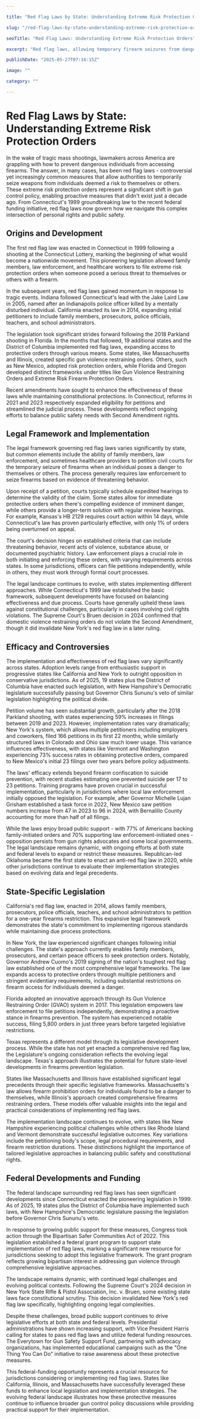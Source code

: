 ```yaml
---

title: "Red Flag Laws by State: Understanding Extreme Risk Protection Orders"

slug: "/red-flag-laws-by-state-understanding-extreme-risk-protection-orders/"

seoTitle: "Red Flag Laws: Understanding Extreme Risk Protection Orders"

excerpt: "Red flag laws, allowing temporary firearm seizures from dangerous individuals, have grown from Connecticut's 1999 law to 19 states plus D.C. These legally complex measures balance personal rights with public safety, particularly since the 2018 Parkland shooting."

publishDate: "2025-05-27T07:16:15Z"

image: ""

category: ""

---
```



# Red Flag Laws by State: Understanding Extreme Risk Protection Orders

In the wake of tragic mass shootings, lawmakers across America are grappling with how to prevent dangerous individuals from accessing firearms. The answer, in many cases, has been red flag laws - controversial yet increasingly common measures that allow authorities to temporarily seize weapons from individuals deemed a risk to themselves or others. These extreme risk protection orders represent a significant shift in gun control policy, enabling proactive measures that didn't exist just a decade ago. From Connecticut's 1999 groundbreaking law to the recent federal funding initiative, red flag laws now govern how we navigate this complex intersection of personal rights and public safety.


## Origins and Development

The first red flag law was enacted in Connecticut in 1999 following a shooting at the Connecticut Lottery, marking the beginning of what would become a nationwide movement. This pioneering legislation allowed family members, law enforcement, and healthcare workers to file extreme risk protection orders when someone posed a serious threat to themselves or others with a firearm.

In the subsequent years, red flag laws gained momentum in response to tragic events. Indiana followed Connecticut's lead with the Jake Laird Law in 2005, named after an Indianapolis police officer killed by a mentally disturbed individual. California enacted its law in 2014, expanding initial petitioners to include family members, prosecutors, police officials, teachers, and school administrators.

The legislation took significant strides forward following the 2018 Parkland shooting in Florida. In the months that followed, 19 additional states and the District of Columbia implemented red flag laws, expanding access to protective orders through various means. Some states, like Massachusetts and Illinois, created specific gun violence restraining orders. Others, such as New Mexico, adopted risk protection orders, while Florida and Oregon developed distinct frameworks under titles like Gun Violence Restraining Orders and Extreme Risk Firearm Protection Orders.

Recent amendments have sought to enhance the effectiveness of these laws while maintaining constitutional protections. In Connecticut, reforms in 2021 and 2023 respectively expanded eligibility for petitions and streamlined the judicial process. These developments reflect ongoing efforts to balance public safety needs with Second Amendment rights.


## Legal Framework and Implementation

The legal framework governing red flag laws varies significantly by state, but common elements include the ability of family members, law enforcement, and sometimes healthcare providers to petition civil courts for the temporary seizure of firearms when an individual poses a danger to themselves or others. The process generally requires law enforcement to seize firearms based on evidence of threatening behavior.

Upon receipt of a petition, courts typically schedule expedited hearings to determine the validity of the claim. Some states allow for immediate protective orders when there's compelling evidence of imminent danger, while others provide a longer-term solution with regular review hearings. For example, Kansas's HB 2129 requires court action within 14 days, while Connecticut's law has proven particularly effective, with only 1% of orders being overturned on appeal.

The court's decision hinges on established criteria that can include threatening behavior, recent acts of violence, substance abuse, or documented psychiatric history. Law enforcement plays a crucial role in both initiating and enforcing these orders, with varying requirements across states. In some jurisdictions, officers can file petitions independently, while in others, they must work through formal court processes.

The legal landscape continues to evolve, with states implementing different approaches. While Connecticut's 1999 law established the basic framework, subsequent developments have focused on balancing effectiveness and due process. Courts have generally upheld these laws against constitutional challenges, particularly in cases involving civil rights violations. The Supreme Court's Bruen decision in 2024 confirmed that domestic violence restraining orders do not violate the Second Amendment, though it did invalidate New York's red flag law in a later ruling.


## Efficacy and Controversies

The implementation and effectiveness of red flag laws vary significantly across states. Adoption levels range from enthusiastic support in progressive states like California and New York to outright opposition in conservative jurisdictions. As of 2025, 19 states plus the District of Columbia have enacted such legislation, with New Hampshire's Democratic legislature successfully passing but Governor Chris Sununu's veto of similar legislation highlighting the political divide.

Petition volume has seen substantial growth, particularly after the 2018 Parkland shooting, with states experiencing 59% increases in filings between 2019 and 2023. However, implementation rates vary dramatically; New York's system, which allows multiple petitioners including employers and coworkers, filed 166 petitions in its first 22 months, while similarly structured laws in Colorado and Ohio saw much lower usage. This variance influences effectiveness, with states like Vermont and Washington experiencing 73% success rates in obtaining protective orders, compared to New Mexico's initial 23 filings over two years before policy adjustments.

The laws' efficacy extends beyond firearm confiscation to suicide prevention, with recent studies estimating one prevented suicide per 17 to 23 petitions. Training programs have proven crucial in successful implementation, particularly in jurisdictions where local law enforcement initially opposed the legislation. For example, after Governor Michelle Lujan Grisham established a task force in 2022, New Mexico saw petition numbers increase from 47 in 2023 to 96 in 2024, with Bernalillo County accounting for more than half of all filings.

While the laws enjoy broad public support - with 77% of Americans backing family-initiated orders and 70% supporting law enforcement-initiated ones - opposition persists from gun rights advocates and some local governments. The legal landscape remains dynamic, with ongoing efforts at both state and federal levels to expand or restrict these measures. Republican-led Oklahoma became the first state to enact an anti-red flag law in 2020, while other jurisdictions continue to evaluate their implementation strategies based on evolving data and legal precedents.


## State-Specific Legislation

California's red flag law, enacted in 2014, allows family members, prosecutors, police officials, teachers, and school administrators to petition for a one-year firearms restriction. This expansive legal framework demonstrates the state's commitment to implementing rigorous standards while maintaining due process protections.

In New York, the law experienced significant changes following initial challenges. The state's approach currently enables family members, prosecutors, and certain peace officers to seek protection orders. Notably, Governor Andrew Cuomo's 2019 signing of the nation's toughest red flag law established one of the most comprehensive legal frameworks. The law expands access to protective orders through multiple petitioners and stringent evidentiary requirements, including substantial restrictions on firearm access for individuals deemed a danger.

Florida adopted an innovative approach through its Gun Violence Restraining Order (GVAO) system in 2017. This legislation empowers law enforcement to file petitions independently, demonstrating a proactive stance in firearms prevention. The system has experienced notable success, filing 5,800 orders in just three years before targeted legislative restrictions.

Texas represents a different model through its legislative development process. While the state has not yet enacted a comprehensive red flag law, the Legislature's ongoing consideration reflects the evolving legal landscape. Texas's approach illustrates the potential for future state-level developments in firearms prevention legislation.

States like Massachusetts and Illinois have established significant legal precedents through their specific legislative frameworks. Massachusetts's law allows firearm prohibition orders for individuals found to be a danger to themselves, while Illinois's approach created comprehensive firearms restraining orders. These models offer valuable insights into the legal and practical considerations of implementing red flag laws.

The implementation landscape continues to evolve, with states like New Hampshire experiencing political challenges while others like Rhode Island and Vermont demonstrate successful legislative outcomes. Key variations include the petitioning body's scope, legal procedural requirements, and firearm restriction durations. These distinctions highlight the importance of tailored legislative approaches in balancing public safety and constitutional rights.


## Federal Developments and Funding

The federal landscape surrounding red flag laws has seen significant developments since Connecticut enacted the pioneering legislation in 1999. As of 2025, 19 states plus the District of Columbia have implemented such laws, with New Hampshire's Democratic legislature passing the legislation before Governor Chris Sununu's veto.

In response to growing public support for these measures, Congress took action through the Bipartisan Safer Communities Act of 2022. This legislation established a federal grant program to support state implementation of red flag laws, marking a significant new resource for jurisdictions seeking to adopt this legislative framework. The grant program reflects growing bipartisan interest in addressing gun violence through comprehensive legislative approaches.

The landscape remains dynamic, with continued legal challenges and evolving political contexts. Following the Supreme Court's 2024 decision in New York State Rifle & Pistol Association, Inc. v. Bruen, some existing state laws face constitutional scrutiny. This decision invalidated New York's red flag law specifically, highlighting ongoing legal complexities.

Despite these challenges, broad public support continues to drive legislative efforts at both state and federal levels. Presidential administrations have shown increasing support, with Vice President Harris calling for states to pass red flag laws and utilize federal funding resources. The Everytown for Gun Safety Support Fund, partnering with advocacy organizations, has implemented educational campaigns such as the "One Thing You Can Do" initiative to raise awareness about these protective measures.

This federal-funding opportunity represents a crucial resource for jurisdictions considering or implementing red flag laws. States like California, Illinois, and Massachusetts have successfully leveraged these funds to enhance local legislation and implementation strategies. The evolving federal landscape illustrates how these protective measures continue to influence broader gun control policy discussions while providing practical support for their implementation.

